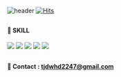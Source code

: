 ![header](https://capsule-render.vercel.app/api?type=waving&color=gradient&height=120&animation=fadeIn&section=footer&text=&fontAlign=70)
[![Hits](https://hits.seeyoufarm.com/api/count/incr/badge.svg?url=https%3A%2F%2Fgithub.com%2FSEONZONE%2Fhit-counter&count_bg=%2379C83D&title_bg=%23555555&icon=&icon_color=%23E7E7E7&title=hits&edge_flat=false)](https://hits.seeyoufarm.com)



## 

#### :space_invader: SKILL

<img src="https://img.shields.io/badge/JAVA-007396?style=flat-square&logo=JAVA&logoColor=white"/> <img src="https://img.shields.io/badge/JAVASCRIPT-F7DF1E?style=flat-square&logo=JAVASCRIPT&logoColor=white"/> <img src="https://img.shields.io/badge/ORACLE-F80000?style=flat-square&logo=ORACLE&logoColor=white"/> <img src="https://img.shields.io/badge/Vue.Js-4FC08D?style=flat-square&logo=Vue.Js&logoColor=white"/> <img src="https://img.shields.io/badge/LINUX-FCC624?style=flat-square&logo=LINUX&logoColor=black">

## 

#### :e-mail: Contact : tjdwhd2247@gmail.com

## 
